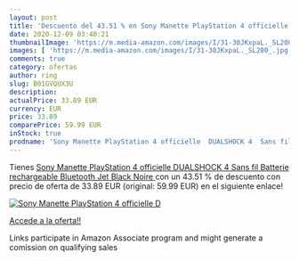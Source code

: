 ```yaml
---
layout: post
title: 'Descuento del 43.51 % en Sony Manette PlayStation 4 officielle  D'
date: 2020-12-09 03:40:21
thumbnailImage: 'https://m.media-amazon.com/images/I/31-30JKxpaL._SL200_.jpg'
images: [ 'https://m.media-amazon.com/images/I/31-30JKxpaL._SL200_.jpg' ]
comments: true
category: ofertas
author: ring
slug: B01GVQUX3U
description:
actualPrice: 33.89 EUR
currency: EUR
price: 33.89
comparePrice: 59.99 EUR
inStock: true
prodname: 'Sony Manette PlayStation 4 officielle  DUALSHOCK 4  Sans fil  Batterie rechargeable  Bluetooth  Jet Black  Noire '
---
```


Tienes [Sony Manette PlayStation 4 officielle  DUALSHOCK 4  Sans fil  Batterie rechargeable  Bluetooth  Jet Black  Noire ](https://www.amazon.fr/dp/B01GVQUX3U/?tag=tolees0d-21) con un 43.51 % de descuento con precio de oferta de 33.89 EUR (original: 59.99 EUR) en el siguiente enlace!

[![Sony Manette PlayStation 4 officielle  D](https://m.media-amazon.com/images/I/31-30JKxpaL._SL200_.jpg)](https://www.amazon.fr/dp/B01GVQUX3U/?tag=tolees0d-21)

[Accede a la oferta!!](https://www.amazon.fr/dp/B01GVQUX3U/?tag=tolees0d-21)

Links participate in Amazon Associate program and might generate a comission on qualifying sales


